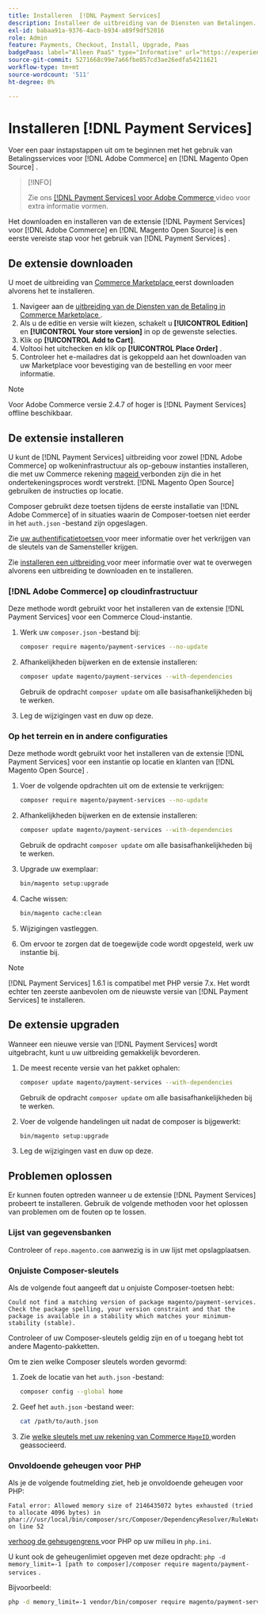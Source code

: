 ```yaml
---
title: Installeren  [!DNL Payment Services]
description: Installeer de uitbreiding van de Diensten van Betalingen.
exl-id: babaa91a-9376-4acb-b934-a89f9df52016
role: Admin
feature: Payments, Checkout, Install, Upgrade, Paas
badgePaas: label="Alleen PaaS" type="Informative" url="https://experienceleague.adobe.com/en/docs/commerce/user-guides/product-solutions" tooltip="Is alleen van toepassing op Adobe Commerce op Cloud-projecten (door Adobe beheerde PaaS-infrastructuur) en op projecten in het veld."
source-git-commit: 5271668c99e7a66fbe857cd3ae26edfa54211621
workflow-type: tm+mt
source-wordcount: '511'
ht-degree: 0%

---
```


# Installeren [!DNL Payment Services]

Voer een paar instapstappen uit om te beginnen met het gebruik van Betalingsservices voor [!DNL Adobe Commerce] en [!DNL Magento Open Source] .

>[!INFO]
>
> Zie ons [  [!DNL Payment Services]  voor Adobe Commerce ](https://experienceleague.adobe.com/en/docs/commerce-learn/tutorials/admin/adobe-commerce-services/configure-adobe-payment-services) video voor extra informatie vormen.

Het downloaden en installeren van de extensie [!DNL Payment Services] voor [!DNL Adobe Commerce] en [!DNL Magento Open Source] is een eerste vereiste stap voor het gebruik van [!DNL Payment Services] .

## De extensie downloaden

U moet de uitbreiding van [ Commerce Marketplace ](https://experienceleague.adobe.com/docs/commerce-admin/start/resources/commerce-marketplace.html) eerst downloaden alvorens het te installeren.

1. Navigeer aan de [ uitbreiding van de Diensten van de Betaling in Commerce Marketplace ](https://commercemarketplace.adobe.com/magento-payment-services.html).
1. Als u de editie en versie wilt kiezen, schakelt u **[!UICONTROL Edition]** en **[!UICONTROL Your store version]** in op de gewenste selecties.
1. Klik op **[!UICONTROL Add to Cart]**.
1. Voltooi het uitchecken en klik op **[!UICONTROL Place Order]** .
1. Controleer het e-mailadres dat is gekoppeld aan het downloaden van uw Marketplace voor bevestiging van de bestelling en voor meer informatie.

>[!NOTE]
>
> Voor Adobe Commerce versie 2.4.7 of hoger is [!DNL Payment Services] offline beschikbaar.

## De extensie installeren

U kunt de [!DNL Payment Services] uitbreiding voor zowel [!DNL Adobe Commerce] op wolkeninfrastructuur als op-gebouw instanties installeren, die met uw Commerce rekening [ mageid ](https://developer.adobe.com/commerce/marketplace/guides/sellers/profile-information/#access-keys) verbonden zijn die in het ondertekeningsproces wordt verstrekt.
[!DNL Magento Open Source] gebruiken de instructies op locatie.

Composer gebruikt deze toetsen tijdens de eerste installatie van [!DNL Adobe Commerce] of in situaties waarin de Composer-toetsen niet eerder in het `auth.json` -bestand zijn opgeslagen.

Zie [ uw authentificatietoetsen ](https://experienceleague.adobe.com/en/docs/commerce-operations/installation-guide/prerequisites/authentication-keys) voor meer informatie over het verkrijgen van de sleutels van de Samensteller krijgen.

Zie [ installeren een uitbreiding ](https://experienceleague.adobe.com/en/docs/commerce-operations/installation-guide/tutorials/extensions) voor meer informatie over wat te overwegen alvorens een uitbreiding te downloaden en te installeren.

### [!DNL Adobe Commerce] op cloudinfrastructuur

Deze methode wordt gebruikt voor het installeren van de extensie [!DNL Payment Services] voor een Commerce Cloud-instantie.

1. Werk uw `composer.json` -bestand bij:

   ```bash
   composer require magento/payment-services --no-update
   ```

1. Afhankelijkheden bijwerken en de extensie installeren:

   ```bash
   composer update magento/payment-services --with-dependencies
   ```

   Gebruik de opdracht `composer update` om alle basisafhankelijkheden bij te werken.

1. Leg de wijzigingen vast en duw op deze.

### Op het terrein en in andere configuraties

Deze methode wordt gebruikt voor het installeren van de extensie [!DNL Payment Services] voor een instantie op locatie en klanten van [!DNL Magento Open Source] .

1. Voer de volgende opdrachten uit om de extensie te verkrijgen:

   ```bash
   composer require magento/payment-services --no-update
   ```

1. Afhankelijkheden bijwerken en de extensie installeren:

   ```bash
   composer update magento/payment-services --with-dependencies
   ```

   Gebruik de opdracht `composer update` om alle basisafhankelijkheden bij te werken.

1. Upgrade uw exemplaar:

   ```bash
   bin/magento setup:upgrade
   ```

1. Cache wissen:

   ```bash
   bin/magento cache:clean
   ```

1. Wijzigingen vastleggen.
1. Om ervoor te zorgen dat de toegewijde code wordt opgesteld, werk uw instantie bij.

>[!NOTE]
>
> [!DNL Payment Services] 1.6.1 is compatibel met PHP versie 7.x. Het wordt echter ten zeerste aanbevolen om de nieuwste versie van [!DNL Payment Services] te installeren.

## De extensie upgraden

Wanneer een nieuwe versie van [!DNL Payment Services] wordt uitgebracht, kunt u uw uitbreiding gemakkelijk bevorderen.

1. De meest recente versie van het pakket ophalen:

   ```bash
   composer update magento/payment-services --with-dependencies
   ```

   Gebruik de opdracht `composer update` om alle basisafhankelijkheden bij te werken.

1. Voer de volgende handelingen uit nadat de composer is bijgewerkt:

   ```bash
   bin/magento setup:upgrade
   ```

1. Leg de wijzigingen vast en duw op deze.

## Problemen oplossen

Er kunnen fouten optreden wanneer u de extensie [!DNL Payment Services] probeert te installeren. Gebruik de volgende methoden voor het oplossen van problemen om de fouten op te lossen.

### Lijst van gegevensbanken

Controleer of `repo.magento.com` aanwezig is in uw lijst met opslagplaatsen.

### Onjuiste Composer-sleutels

Als de volgende fout aangeeft dat u onjuiste Composer-toetsen hebt:

```
Could not find a matching version of package magento/payment-services. Check the package spelling, your version constraint and that the package is available in a stability which matches your minimum-stability (stable).
```

Controleer of uw Composer-sleutels geldig zijn en of u toegang hebt tot andere Magento-pakketten.

Om te zien welke Composer sleutels worden gevormd:

1. Zoek de locatie van het `auth.json` -bestand:

   ```bash
   composer config --global home
   ```

1. Geef het `auth.json` -bestand weer:

   ```bash
   cat /path/to/auth.json
   ```

1. Zie [ welke sleutels met uw rekening van Commerce `MageID` ](https://experienceleague.adobe.com/en/docs/commerce-operations/installation-guide/prerequisites/authentication-keys) worden geassocieerd.

### Onvoldoende geheugen voor PHP

Als je de volgende foutmelding ziet, heb je onvoldoende geheugen voor PHP:

```
Fatal error: Allowed memory size of 2146435072 bytes exhausted (tried to allocate 4096 bytes) in phar:///usr/local/bin/composer/src/Composer/DependencyResolver/RuleWatchGraph.php on line 52
```

[ verhoog de geheugengrens ](https://experienceleague.adobe.com/en/docs/commerce-cloud-service/user-guide/configure/app/php-settings#increase-php-memory-limit) voor PHP op uw milieu in `php.ini`.

U kunt ook de geheugenlimiet opgeven met deze opdracht: `php -d memory_limit=-1 [path to composer]/composer require magento/payment-services` .

Bijvoorbeeld:

```bash
php -d memory_limit=-1 vendor/bin/composer require magento/payment-services
```
